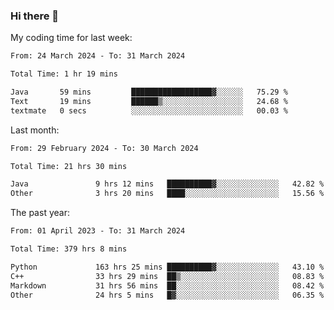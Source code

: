 ### Hi there 👋

My coding time for last week:

<!--START_SECTION:week-->

```txt
From: 24 March 2024 - To: 31 March 2024

Total Time: 1 hr 19 mins

Java       59 mins         ██████████████████▓░░░░░░   75.29 %
Text       19 mins         ██████▒░░░░░░░░░░░░░░░░░░   24.68 %
textmate   0 secs          ░░░░░░░░░░░░░░░░░░░░░░░░░   00.03 %
```

<!--END_SECTION:week-->

Last month:

<!--START_SECTION:month-->

```txt
From: 29 February 2024 - To: 30 March 2024

Total Time: 21 hrs 30 mins

Java               9 hrs 12 mins   ██████████▓░░░░░░░░░░░░░░   42.82 %
Other              3 hrs 20 mins   ████░░░░░░░░░░░░░░░░░░░░░   15.56 %
```

<!--END_SECTION:month-->

The past year:

<!--START_SECTION:year-->

```txt
From: 01 April 2023 - To: 31 March 2024

Total Time: 379 hrs 8 mins

Python             163 hrs 25 mins ██████████▓░░░░░░░░░░░░░░   43.10 %
C++                33 hrs 29 mins  ██▒░░░░░░░░░░░░░░░░░░░░░░   08.83 %
Markdown           31 hrs 56 mins  ██░░░░░░░░░░░░░░░░░░░░░░░   08.42 %
Other              24 hrs 5 mins   █▓░░░░░░░░░░░░░░░░░░░░░░░   06.35 %
```

<!--END_SECTION:year-->
